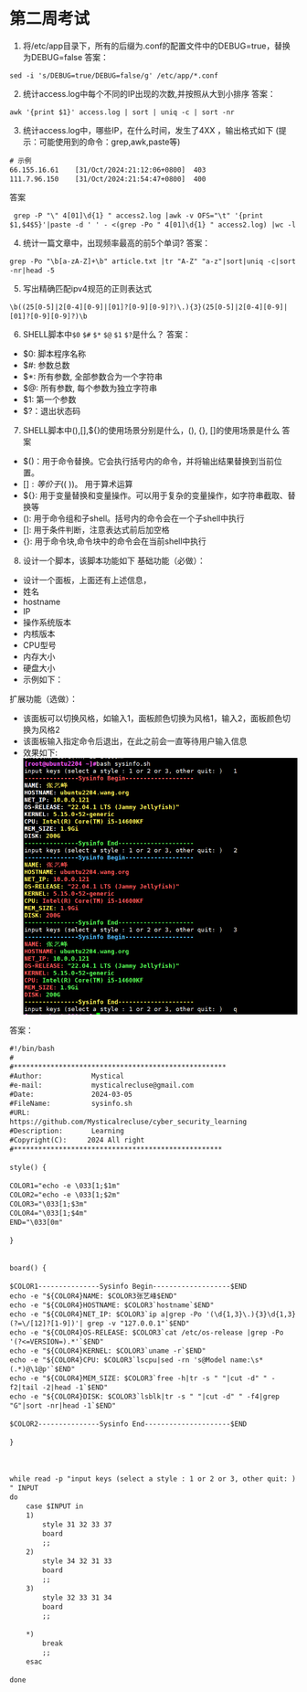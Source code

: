 # 第二周考试

1. 将/etc/app目录下，所有的后缀为.conf的配置文件中的DEBUG=true，替换为DEBUG=false
答案：
```shell
sed -i 's/DEBUG=true/DEBUG=false/g' /etc/app/*.conf
```

2. 统计access.log中每个不同的IP出现的次数,并按照从大到小排序
答案：
```shell
awk '{print $1}' access.log | sort | uniq -c | sort -nr
```

3. 统计access.log中，哪些IP，在什么时间，发生了4XX ，输出格式如下
(提示：可能使用到的命令：grep,awk,paste等)
```shell
# 示例
66.155.16.61    [31/Oct/2024:21:12:06+0800]  403 
111.7.96.150    [31/Oct/2024:21:54:47+0800]  400 
```

答案
```shell
 grep -P "\" 4[01]\d{1} " access2.log |awk -v OFS="\t" '{print $1,$4$5}'|paste -d ' ' - <(grep -Po " 4[01]\d{1} " access2.log) |wc -l
```

4. 统计一篇文章中，出现频率最高的前5个单词?
答案：
```shell
grep -Po "\b[a-zA-Z]+\b" article.txt |tr "A-Z" "a-z"|sort|uniq -c|sort -nr|head -5
```

5. 写出精确匹配ipv4规范的正则表达式
```shell
\b((25[0-5]|2[0-4][0-9]|[01]?[0-9][0-9]?)\.){3}(25[0-5]|2[0-4][0-9]|[01]?[0-9][0-9]?)\b
```

6. SHELL脚本中`$0` `$#` `$*` `$@` `$1` `$?`是什么？
答案：
- $0: 脚本程序名称
- $#: 参数总数
- $*: 所有参数, 全部参数合为一个字符串
- $@: 所有参数, 每个参数为独立字符串
- $1: 第一个参数
- $?：退出状态码

7. SHELL脚本中$(),$[],${}的使用场景分别是什么，(), {}, []的使用场景是什么
答案
- $()：用于命令替换。它会执行括号内的命令，并将输出结果替换到当前位置。
- $[]: 等价于$(( ))。 用于算术运算
- ${}: 用于变量替换和变量操作。可以用于复杂的变量操作，如字符串截取、替换等
- (): 用于命令组和子shell。括号内的命令会在一个子shell中执行
- []: 用于条件判断，注意表达式前后加空格
- {}: 用于命令块,命令块中的命令会在当前shell中执行


8. 设计一个脚本，该脚本功能如下
基础功能（必做）：
- 设计一个面板，上面还有上述信息，
- 姓名
- hostname
- IP
- 操作系统版本
- 内核版本
- CPU型号
- 内存大小
- 硬盘大小
- 示例如下：

扩展功能（选做）：
- 该面板可以切换风格，如输入1，面板颜色切换为风格1，输入2，面板颜色切换为风格2
- 该面板输入指定命令后退出，在此之前会一直等待用户输入信息
- 效果如下:
![alt text](image-1.png)


答案：
```shell
#!/bin/bash
#
#****************************************************
#Author:            Mystical
#e-mail:            mysticalrecluse@gmail.com
#Date:              2024-03-05
#FileName:          sysinfo.sh
#URL:               https://github.com/Mysticalrecluse/cyber_security_learning
#Description:       Learning
#Copyright(C):     2024 All right
#***************************************************

style() {

COLOR1="echo -e \033[1;$1m"
COLOR2="echo -e \033[1;$2m"
COLOR3="\033[1;$3m"
COLOR4="\033[1;$4m"
END="\033[0m"

}


board() {

$COLOR1---------------Sysinfo Begin-------------------$END
echo -e "${COLOR4}NAME: $COLOR3张艺峰$END"
echo -e "${COLOR4}HOSTNAME: $COLOR3`hostname`$END"
echo -e "${COLOR4}NET_IP: $COLOR3`ip a|grep -Po '(\d{1,3}\.){3}\d{1,3}(?=\/[12]?[1-9])'| grep -v "127.0.0.1"`$END"
echo -e "${COLOR4}OS-RELEASE: $COLOR3`cat /etc/os-release |grep -Po '(?<=VERSION=).*'`$END"
echo -e "${COLOR4}KERNEL: $COLOR3`uname -r`$END"
echo -e "${COLOR4}CPU: $COLOR3`lscpu|sed -rn 's@Model name:\s*(.*)@\1@p'`$END"
echo -e "${COLOR4}MEM_SIZE: $COLOR3`free -h|tr -s " "|cut -d" " -f2|tail -2|head -1`$END"
echo -e "${COLOR4}DISK: $COLOR3`lsblk|tr -s " "|cut -d" " -f4|grep "G"|sort -nr|head -1`$END"

$COLOR2---------------Sysinfo End---------------------$END

}



while read -p "input keys (select a style : 1 or 2 or 3, other quit: )   " INPUT 
do
    case $INPUT in
    1) 
        style 31 32 33 37
        board
        ;;
    2)
        style 34 32 31 33
        board
        ;;
    3)
        style 32 33 31 34
        board
        ;;
    
    *)
        break
        ;;
    esac

done

```

